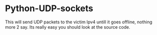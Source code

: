 # Python-UDP-sockets



This will send UDP packets to the victim Ipv4 untill it goes offline, nothing more 2 say. 
Its really easy you should look at the source code.  
